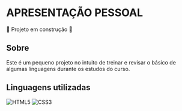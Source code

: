# APRESENTAÇÃO PESSOAL
:construction: Projeto em construção :construction:
## Sobre
Este é um pequeno projeto no intuito de treinar e revisar o básico de algumas linguagens durante os estudos do curso.
## Linguagens utilizadas
![HTML5](https://img.shields.io/badge/html5-%23E34F26.svg?style=for-the-badge&logo=html5&logoColor=white)
![CSS3](https://img.shields.io/badge/css3-%231572B6.svg?style=for-the-badge&logo=css3&logoColor=white)